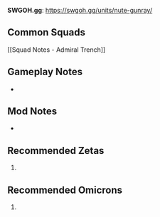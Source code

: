 **SWGOH.gg**: https://swgoh.gg/units/nute-gunray/

## Common Squads

[[Squad Notes - Admiral Trench]]

## Gameplay Notes

 - 

## Mod Notes

 - 

## Recommended Zetas

1. 

## Recommended Omicrons

1. 